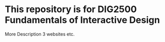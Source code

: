 # This repository is for DIG2500 Fundamentals of Interactive Design
More Description
3 websites
etc.
